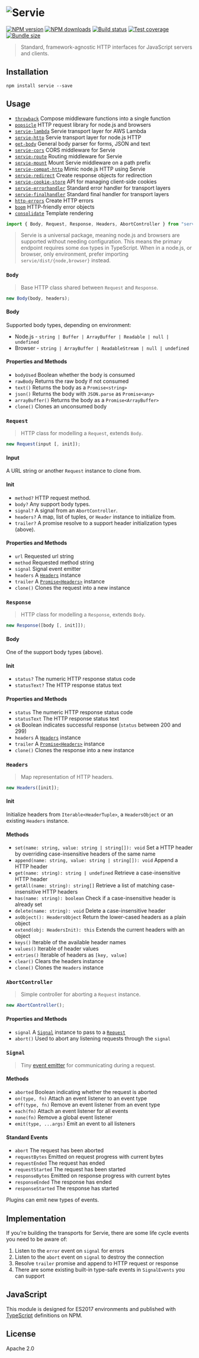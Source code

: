 # ![Servie](https://cdn.rawgit.com/serviejs/servie/master/logo.svg)

[![NPM version](https://img.shields.io/npm/v/servie.svg)](https://npmjs.org/package/servie)
[![NPM downloads](https://img.shields.io/npm/dm/servie.svg)](https://npmjs.org/package/servie)
[![Build status](https://img.shields.io/travis/serviejs/servie.svg)](https://travis-ci.org/serviejs/servie)
[![Test coverage](https://img.shields.io/coveralls/serviejs/servie.svg)](https://coveralls.io/r/serviejs/servie?branch=master)
[![Bundle size](https://img.shields.io/bundlephobia/minzip/servie.svg)](https://bundlephobia.com/result?p=servie)

> Standard, framework-agnostic HTTP interfaces for JavaScript servers and clients.

## Installation

```
npm install servie --save
```

## Usage

- [`throwback`](https://github.com/serviejs/throwback) Compose middleware functions into a single function
- [`popsicle`](https://github.com/serviejs/popsicle) HTTP request library for node.js and browsers
- [`servie-lambda`](https://github.com/serviejs/servie-lambda) Servie transport layer for AWS Lambda
- [`servie-http`](https://github.com/serviejs/servie-http) Servie transport layer for node.js HTTP
- [`get-body`](https://github.com/serviejs/get-body) General body parser for forms, JSON and text
- [`servie-cors`](https://github.com/serviejs/servie-cors) CORS middleware for Servie
- [`servie-route`](https://github.com/serviejs/servie-route) Routing middleware for Servie
- [`servie-mount`](https://github.com/serviejs/servie-mount) Mount Servie middleware on a path prefix
- [`servie-compat-http`](https://github.com/serviejs/servie-compat-http) Mimic node.js HTTP using Servie
- [`servie-redirect`](https://github.com/serviejs/servie-redirect) Create response objects for redirection
- [`servie-cookie-store`](https://github.com/serviejs/servie-cookie-store) API for managing client-side cookies
- [`servie-errorhandler`](https://github.com/serviejs/servie-errorhandler) Standard error handler for transport layers
- [`servie-finalhandler`](https://github.com/serviejs/servie-finalhandler) Standard final handler for transport layers
- [`http-errors`](https://github.com/jshttp/http-errors) Create HTTP errors
- [`boom`](https://github.com/hapijs/boom) HTTP-friendly error objects
- [`consolidate`](https://github.com/tj/consolidate.js) Template rendering

```ts
import { Body, Request, Response, Headers, AbortController } from "servie";
```

> Servie is a universal package, meaning node.js and browsers are supported without needing configuration. This means the primary endpoint requires some `dom` types in TypeScript. When in a node.js, or browser, only environment, prefer importing `servie/dist/{node,browser}` instead.

### `Body`

> Base HTTP class shared between `Request` and `Response`.

```ts
new Body(body, headers);
```

#### Body

Supported body types, depending on environment:

- Node.js - `string | Buffer | ArrayBuffer | Readable | null | undefined`
- Browser - `string | ArrayBuffer | ReadableStream | null | undefined`

#### Properties and Methods

- `bodyUsed` Boolean whether the body is consumed
- `rawBody` Returns the raw body if not consumed
- `text()` Returns the body as a `Promise<string>`
- `json()` Returns the body with `JSON.parse` as `Promise<any>`
- `arrayBuffer()` Returns the body as a `Promise<ArrayBuffer>`
- `clone()` Clones an unconsumed body

### `Request`

> HTTP class for modelling a `Request`, extends `Body`.

```ts
new Request(input [, init]);
```

#### Input

A URL string or another `Request` instance to clone from.

#### Init

- `method?` HTTP request method.
- `body?` Any support body types.
- `signal?` A signal from an `AbortController`.
- `headers?` A map, list of tuples, or `Header` instance to initialize from.
- `trailer?` A promise resolve to a support header initialization types (above).

#### Properties and Methods

- `url` Requested url string
- `method` Requested method string
- `signal` Signal event emitter
- `headers` A [`Headers`](#headers) instance
- `trailer` A [`Promise<Headers>`](#headers) instance
- `clone()` Clones the request into a new instance

### `Response`

> HTTP class for modelling a `Response`, extends `Body`.

```ts
new Response([body [, init]]);
```

#### Body

One of the support body types (above).

#### Init

- `status?` The numeric HTTP response status code
- `statusText?` The HTTP response status text

#### Properties and Methods

- `status` The numeric HTTP response status code
- `statusText` The HTTP response status text
- `ok` Boolean indicates successful response (`status` between 200 and 299)
- `headers` A [`Headers`](#headers) instance
- `trailer` A [`Promise<Headers>`](#headers) instance
- `clone()` Clones the response into a new instance

### `Headers`

> Map representation of HTTP headers.

```ts
new Headers([init]);
```

#### Init

Initialize headers from `Iterable<HeaderTuple>`, a `HeadersObject` or an existing `Headers` instance.

#### Methods

- `set(name: string, value: string | string[]): void` Set a HTTP header by overriding case-insensitive headers of the same name
- `append(name: string, value: string | string[]): void` Append a HTTP header
- `get(name: string): string | undefined` Retrieve a case-insensitive HTTP header
- `getAll(name: string): string[]` Retrieve a list of matching case-insensitive HTTP headers
- `has(name: string): boolean` Check if a case-insensitive header is already set
- `delete(name: string): void` Delete a case-insensitive header
- `asObject(): HeadersObject` Return the lower-cased headers as a plain object
- `extend(obj: HeadersInit): this` Extends the current headers with an object
- `keys()` Iterable of the available header names
- `values()` Iterable of header values
- `entries()` Iterable of headers as `[key, value]`
- `clear()` Clears the headers instance
- `clone()` Clones the `Headers` instance

### `AbortController`

> Simple controller for aborting a `Request` instance.

```ts
new AbortController();
```

#### Properties and Methods

- `signal` A [`Signal`](#signal) instance to pass to a [`Request`](#request)
- `abort()` Used to abort any listening requests through the `signal`

### `Signal`

> Tiny [event emitter](https://github.com/serviejs/events) for communicating during a request.

#### Methods

- `aborted` Boolean indicating whether the request is aborted
- `on(type, fn)` Attach an event listener to an event type
- `off(type, fn)` Remove an event listener from an event type
- `each(fn)` Attach an event listener for all events
- `none(fn)` Remove a global event listener
- `emit(type, ...args)` Emit an event to all listeners

#### Standard Events

- `abort` The request has been aborted
- `requestBytes` Emitted on request progress with current bytes
- `requestEnded` The request has ended
- `requestStarted` The request has been started
- `responseBytes` Emitted on response progress with current bytes
- `responseEnded` The response has ended
- `responseStarted` The response has started

Plugins can emit new types of events.

## Implementation

If you're building the transports for Servie, there are some life cycle events you need to be aware of:

1. Listen to the `error` event on `signal` for errors
2. Listen to the `abort` event on `signal` to destroy the connection
3. Resolve `trailer` promise and append to HTTP request or response
4. There are some existing built-in type-safe events in `SignalEvents` you can support

## JavaScript

This module is designed for ES2017 environments and published with [TypeScript](https://github.com/Microsoft/TypeScript) definitions on NPM.

## License

Apache 2.0
